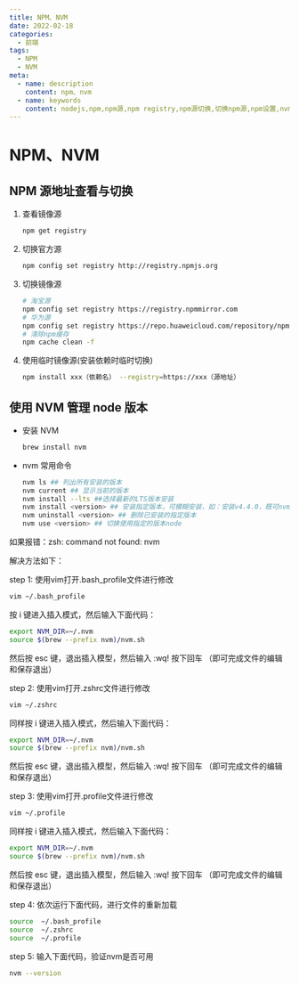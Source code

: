 ```yaml
---
title: NPM、NVM
date: 2022-02-18
categories:
  - 前端
tags:
  - NPM
  - NVM
meta:
  - name: description
    content: npm、nvm
  - name: keywords
    content: nodejs,npm,npm源,npm registry,npm源切换,切换npm源,npm设置,nvm
---
```

# NPM、NVM

## NPM 源地址查看与切换

1. 查看镜像源

   ```sh
   npm get registry
   ```

2. 切换官方源

   ```sh
   npm config set registry http://registry.npmjs.org
   ```

3. 切换镜像源

   ```sh
   # 淘宝源
   npm config set registry https://registry.npmmirror.com
   # 华为源
   npm config set registry https://repo.huaweicloud.com/repository/npm/
   # 清除npm缓存
   npm cache clean -f
   ```

4. 使用临时镜像源(安装依赖时临时切换)

   ```sh
   npm install xxx（依赖名） --registry=https://xxx（源地址）
   ```

## 使用 NVM 管理 node 版本

- 安装 NVM

  ```sh
  brew install nvm
  ```

- nvm 常用命令

  ```sh
  nvm ls ## 列出所有安装的版本
  nvm current ## 显示当前的版本
  nvm install --lts ##选择最新的LTS版本安装
  nvm install <version> ## 安装指定版本，可模糊安装，如：安装v4.4.0，既可nvm install v4.4.0，又可nvm install 4.4
  nvm uninstall <version> ## 删除已安装的指定版本
  nvm use <version> ## 切换使用指定的版本node
  ```

如果报错：zsh: command not found: nvm

解决方法如下：

step 1: 使用vim打开.bash_profile文件进行修改

```sh
vim ~/.bash_profile
```


按 i 键进入插入模式，然后输入下面代码：

```sh
export NVM_DIR=~/.nvm
source $(brew --prefix nvm)/nvm.sh
```


然后按 esc 键，退出插入模型，然后输入 :wq! 按下回车 （即可完成文件的编辑和保存退出）

step 2: 使用vim打开.zshrc文件进行修改

```sh
vim ~/.zshrc
```


同样按 i 键进入插入模式，然后输入下面代码：

```sh
export NVM_DIR=~/.nvm
source $(brew --prefix nvm)/nvm.sh
```


然后按 esc 键，退出插入模型，然后输入 :wq! 按下回车 （即可完成文件的编辑和保存退出）

 step 3: 使用vim打开.profile文件进行修改

```sh
vim ~/.profile
```


同样按 i 键进入插入模式，然后输入下面代码：

```sh
export NVM_DIR=~/.nvm
source $(brew --prefix nvm)/nvm.sh
```


然后按 esc 键，退出插入模型，然后输入 :wq! 按下回车 （即可完成文件的编辑和保存退出）

 step 4: 依次运行下面代码，进行文件的重新加载

```sh
source  ~/.bash_profile
source  ~/.zshrc
source  ~/.profile
```


 step 5: 输入下面代码，验证nvm是否可用

```sh
nvm --version
```

